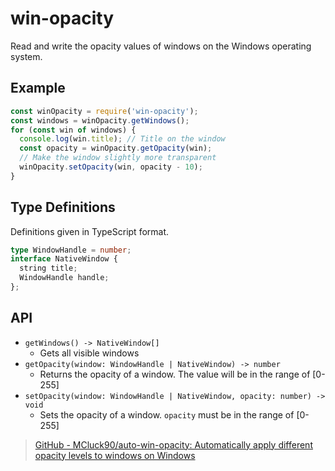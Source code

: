 # win-opacity

Read and write the opacity values of windows on the Windows operating system.

## Example

```js
const winOpacity = require('win-opacity');
const windows = winOpacity.getWindows();
for (const win of windows) {
  console.log(win.title); // Title on the window
  const opacity = winOpacity.getOpacity(win);
  // Make the window slightly more transparent
  winOpacity.setOpacity(win, opacity - 10);
}
```

## Type Definitions

Definitions given in TypeScript format.

```typescript
type WindowHandle = number;
interface NativeWindow {
  string title;
  WindowHandle handle;
};
```

## API

- `getWindows() -> NativeWindow[]`
  - Gets all visible windows
- `getOpacity(window: WindowHandle | NativeWindow) -> number`
  - Returns the opacity of a window. The value will be in the range of [0-255]
- `setOpacity(window: WindowHandle | NativeWindow, opacity: number) -> void`
  - Sets the opacity of a window. `opacity` must be in the range of [0-255]

> [GitHub - MCluck90/auto-win-opacity: Automatically apply different opacity levels to windows on Windows](https://github.com/MCluck90/auto-win-opacity)
